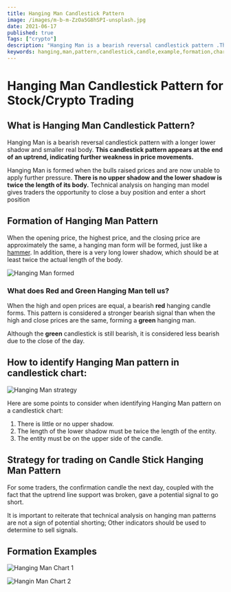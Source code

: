 ```yaml
---
title: Hanging Man Candlestick Pattern
image: /images/m-b-m-ZzOa5G8hSPI-unsplash.jpg
date: 2021-06-17
published: true
Tags: ["crypto"]
description: "Hanging Man is a bearish reversal candlestick pattern .This candlestick pattern appears at the end of an uptrend, indicating further weakness in price movements."
keywords: hanging,man,pattern,candlestick,candle,example,formation,chart,stocks,bearish,confirmation,formation,strategy,green,red,stick,reversal,technical,analysis,formed,bearish,real,body,chart,bullish,trade,traders,price,stock
---
```


# Hanging Man Candlestick Pattern for Stock/Crypto Trading

## What is Hanging Man Candlestick Pattern?

Hanging Man is a bearish reversal candlestick pattern with a longer lower shadow and smaller real body.
**This candlestick pattern appears at the end of an uptrend, indicating further weakness in price movements.**

Hanging Man is formed when the bulls raised prices and are now unable to apply further pressure.
**There is no upper shadow and the lower shadow is twice the length of its body.**
Technical analysis on hanging man model gives traders the opportunity to close a buy position and enter a short position

## Formation of Hanging Man Pattern

When the opening price, the highest price, and the closing price are approximately the same, a hanging man form will be formed, just like a [hammer](https://anothertechs.com/crypto/hammer-signal/). In addition, there is a very long lower shadow, which should be at least twice the actual length of the body.

![Hanging Man formed](/images/hanging-man.webp "source investopidia")

### What does Red and Green Hanging Man tell us?

When the high and open prices are equal, a bearish **red** hanging candle forms. This pattern is considered a stronger bearish signal than when the high and close prices are the same, forming a **green** hanging man.

Although the **green** candlestick is still bearish, it is considered less bearish due to the close of the day.

## How to identify Hanging Man pattern in candlestick chart:

![Hanging Man strategy](/images/hanging-man-2.webp "source cdn")

Here are some points to consider when identifying Hanging Man pattern on a candlestick chart:

1. There is little or no upper shadow.
2. The length of the lower shadow must be twice the length of the entity.
3. The entity must be on the upper side of the candle.

## Strategy for trading on Candle Stick Hanging Man Pattern

For some traders, the confirmation candle the next day, coupled with the fact that the uptrend line support was broken, gave a potential signal to go short.

It is important to reiterate that technical analysis on hanging man patterns are not a sign of potential shorting; Other indicators should be used to determine to sell signals.

## Formation Examples

![Hanging Man Chart 1](/images/hanging-man-chart-1.webp "source theforexgeek")

![Hangin Man Chart 2](/images/hanging-man-2.webp "source eqsis")
